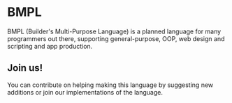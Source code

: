 # BMPL

BMPL (Builder's Multi-Purpose Language) is a planned language for many programmers out there, supporting general-purpose, OOP, web design and scripting and app production.

## Join us!
You can contribute on helping making this language by suggesting new additions or join our implementations of the language.
